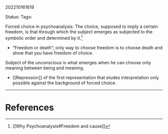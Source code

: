 202210161619

Status: 
Tags: 

Forced choice in psychoanalysis: The choice, supposed to imply a certain freedom, is that through which the subject emerges as subjected to the symbolic order and determined by it.[^1]
* “Freedom or death”; only way to choose freedom is to choose death and show that you have freedom of choice.

Subject of the unconscious is what emerges when he can choose only meaning between being and meaning.
* [[Repression]] of the first representation that eludes interpretation only possible against the background of forced choice.


---
# References

[^1]: [[Why Psychoanalysis#Freedom and cause]]